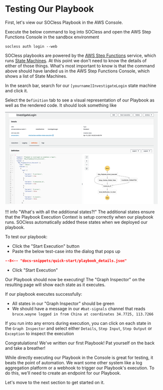 # Testing Our Playbook
First, let's view our SOCless Playbook in the AWS Console.

Execute the below command to log into SOCless and open the AWS Step Functions Console in the sandbox environment

```
socless auth login --web
```

SOCless playbooks are powered by the [AWS Step Functions](https://aws.amazon.com/step-functions/) service, which runs [State Machines](https://en.wikipedia.org/wiki/Finite-state_machine). At this point we don't need to know the details of either of those things. What's most important to know is that the command above should have landed us in the AWS Step Functions Console, which shows a list of State Machines.


In the search bar, search for our `[yourname]InvestigateLogin` state machine and click it.

Select the `Definition` tab to see a visual representation of our Playbook as well as the rendered code. It should look something like

![Expected Playbook State Machine](./imgs/expected-playbook.png)

!!! info "What's with all the additional states?!"
    The additional states ensure that the Playbook Execution Context is setup correctly when our playbook runs. SOCless automatically added these states when we deployed our playbook.


To test our playbook:

* Click the "Start Execution" button
* Paste the below test-case into the dialog that pops up
```json
--8<-- "docs-snippets/quick-start/playbook_details.json"
```
* Click "Start Execution"

Our Playbook should now be executing! The "Graph Inspector" on the resulting page will show each state as it executes.

If our playbook executes successfully:

* All states in our "Graph Inspector" should be green
* We should have a message in our `#bat-signals` channel that reads `bruce.wayne logged in from China at coordinates 34.7725, 113.7266`

If you run into any errors during execution, you can click on each state in the `Graph Inspector` and select either `Details`, `Step Input`, `Step Output` or `Exception` to inspect the execution


Congratulations! We've written our first Playbook! Pat yourself on the back and take a breather!


While directly executing our Playbook in the Console is great for testing, it beats the point of automation. We want some other system like a log aggregation platform or a webhook to trigger our Playbook's execution. To do this, we'll need to create an endpoint for our Playbook.

Let's move to the next section to get started on it.
